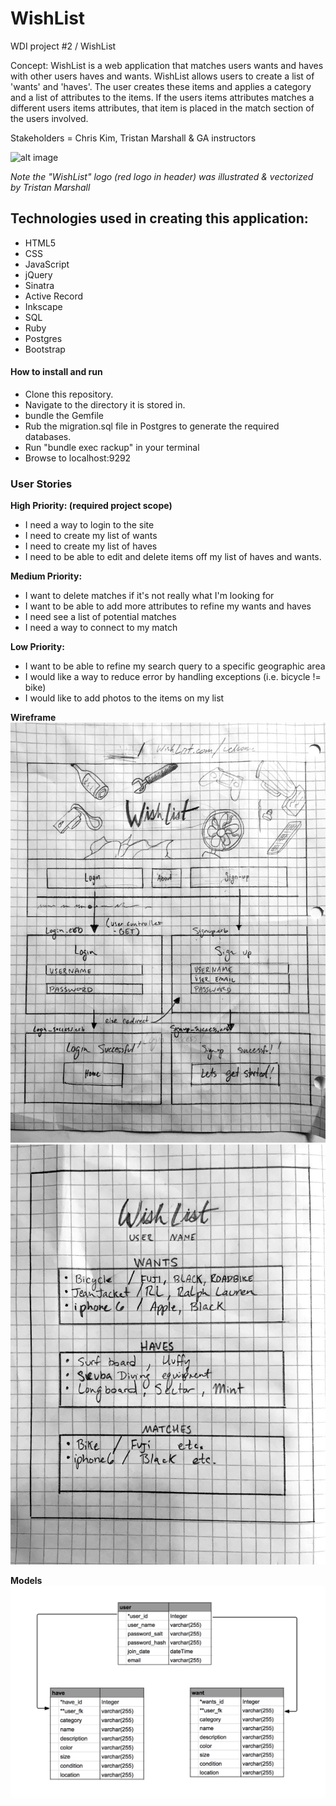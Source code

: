# WishList
WDI project #2 / WishList

Concept:
WishList is a web application that matches users wants and haves with other users haves and wants. WishList allows users to create a list of 'wants' and 'haves'. The user creates these items and applies a category and a list of attributes to the items. If the users items attributes matches a different users items attributes, that item is placed in the match section of the users involved.

Stakeholders = Chris Kim, Tristan Marshall & GA instructors

![alt image](http://i.imgur.com/Gur32FC.jpg)

*Note the "WishList" logo (red logo in header) was illustrated & vectorized by Tristan Marshall*

## Technologies used in creating this application:

* HTML5
* CSS
* JavaScript
* jQuery
* Sinatra
* Active Record
* Inkscape
* SQL
* Ruby
* Postgres
* Bootstrap

#### How to install and run
* Clone this repository.
* Navigate to the directory it is stored in.
* bundle the Gemfile
* Rub the migration.sql file in Postgres to generate the required databases.
* Run "bundle exec rackup" in your terminal
* Browse to localhost:9292

### User Stories

**High Priority: (required project scope)**
* I need a way to login to the site
* I need to create my list of wants
* I need to create my list of haves
* I need to be able to edit and delete items off my list of haves and wants.


**Medium Priority:**
* I want to delete matches if it's not really what I'm looking for
* I want to be able to add more attributes to refine my wants and haves
* I need see a list of potential matches
* I need a way to connect to my match

**Low Priority:**
* I want to be able to refine my search query to a specific geographic area
* I would like a way to reduce error by handling exceptions (i.e. bicycle != bike)
* I would like to add photos to the items on my list

**Wireframe**
![Image of website](wireframe.jpg)
![Image of dashboard](dashboard.jpg)

**Models**
![Image of database](database.png)
